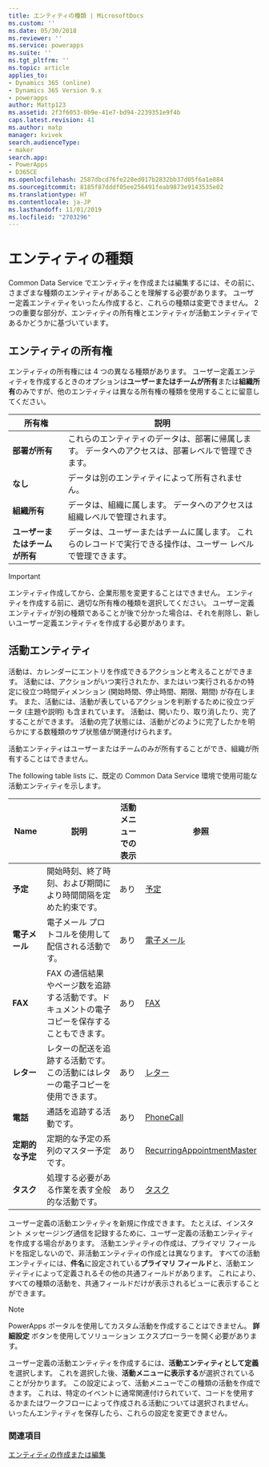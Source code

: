 ```yaml
---
title: エンティティの種類 | MicrosoftDocs
ms.custom: ''
ms.date: 05/30/2018
ms.reviewer: ''
ms.service: powerapps
ms.suite: ''
ms.tgt_pltfrm: ''
ms.topic: article
applies_to:
- Dynamics 365 (online)
- Dynamics 365 Version 9.x
- powerapps
author: Mattp123
ms.assetid: 2f3f6053-0b9e-41e7-bd94-2239351e9f4b
caps.latest.revision: 41
ms.author: matp
manager: kvivek
search.audienceType:
- maker
search.app:
- PowerApps
- D365CE
ms.openlocfilehash: 2587dbcd76fe228ed017b2832bb37d05f6a1e884
ms.sourcegitcommit: 8185f87dddf05ee256491feab9873e9143535e02
ms.translationtype: HT
ms.contentlocale: ja-JP
ms.lasthandoff: 11/01/2019
ms.locfileid: "2703296"
---
```

# <a name="types-of-entities"></a>エンティティの種類

Common Data Service でエンティティを作成または編集するには、その前に、さまざまな種類のエンティティがあることを理解する必要があります。 ユーザー定義エンティティをいったん作成すると、これらの種類は変更できません。 2 つの重要な部分が、エンティティの所有権とエンティティが活動エンティティであるかどうかに基づいています。  
  
<a name="BKMK_EntityOwnership"></a>

## <a name="entity-ownership"></a>エンティティの所有権  

エンティティの所有権には 4 つの異なる種類があります。 ユーザー定義エンティティを作成するときのオプションは**ユーザーまたはチームが所有**または**組織所有**のみですが、他のエンティティは異なる所有権の種類を使用することに留意してください。  
  
|所有権|説明|  
|---------------|-----------------|  
|**部署が所有**|これらのエンティティのデータは、部署に帰属します。 データへのアクセスは、部署レベルで管理できます。|  
|**なし**|データは別のエンティティによって所有されません。|  
|**組織所有**|データは、組織に属します。 データへのアクセスは組織レベルで管理されます。|  
|**ユーザーまたはチームが所有**|データは、ユーザーまたはチームに属します。 これらのレコードで実行できる操作は、ユーザー レベルで管理できます。|  
  
  
> [!IMPORTANT]
>  エンティティ作成してから、企業形態を変更することはできません。 エンティティを作成する前に、適切な所有権の種類を選択してください。 ユーザー定義エンティティが別の種類であることが後で分かった場合は、それを削除し、新しいユーザー定義エンティティを作成する必要があります。
  
<a name="BKMK_ActivityEntities"></a>

## <a name="activity-entities"></a>活動エンティティ

活動は、カレンダーにエントリを作成できるアクションと考えることができます。 活動には、アクションがいつ実行されたか、またはいつ実行されるかの特定に役立つ時間ディメンション (開始時間、停止時間、期限、期間) が存在します。 また、活動には、活動が表しているアクションを判断するために役立つデータ (主題や説明) も含まれています。 活動は、開いたり、取り消したり、完了することができます。 活動の完了状態には、活動がどのように完了したかを明らかにする数種類のサブ状態値が関連付けられます。  
  
活動エンティティはユーザーまたはチームのみが所有することができ、組織が所有することはできません。  
  
The following table lists に、既定の Common Data Service 環境で使用可能な活動エンティティを示します。
  
|Name|説明|活動メニューでの表示|参照|
|----------|-----------------|----------------|---------------|  
|**予定**|開始時刻、終了時刻、および期間により時間間隔を定めた約束です。|あり|[予定](/powerapps/developer/common-data-service/reference/entities/appointment)|
|**電子メール**|電子メール プロトコルを使用して配信される活動です。|あり|[電子メール](/powerapps/developer/common-data-service/reference/entities/email)|
|**FAX**|FAX の通信結果やページ数を追跡する活動です。ドキュメントの電子コピーを保存することもできます。|あり|[FAX](/powerapps/developer/common-data-service/reference/entities/fax)|
|**レター**|レターの配送を追跡する活動です。 この活動にはレターの電子コピーを使用できます。|あり|[レター](/powerapps/developer/common-data-service/reference/entities/letter)|
|**電話**|通話を追跡する活動です。|あり|[PhoneCall](/powerapps/developer/common-data-service/reference/entities/phonecall)|
|**定期的な予定**|定期的な予定の系列のマスター予定です。|あり|[RecurringAppointmentMaster](/powerapps/developer/common-data-service/reference/entities/recurringappointmentmaster)|
|**タスク**|処理する必要がある作業を表す全般的な活動です。|あり|[タスク](/powerapps/developer/common-data-service/reference/entities/task)|
  
ユーザー定義の活動エンティティを新規に作成できます。 たとえば、インスタント メッセージング通信を記録するために、ユーザー定義の活動エンティティを作成する場合があります。 活動エンティティの作成は、プライマリ フィールドを指定しないので、非活動エンティティの作成とは異なります。 すべての活動エンティティには、**件名**に設定されている**プライマリ フィールド**と、活動エンティティによって定義されるその他の共通フィールドがあります。 これにより、すべての種類の活動を、共通フィールドだけが表示されるビューに表示することができます。  

> [!NOTE]
> PowerApps ポータルを使用してカスタム活動を作成することはできません。 **詳細設定** ボタンを使用してソリューション エクスプローラーを開く必要があります。
  
ユーザー定義の活動エンティティを作成するには、**活動エンティティとして定義**を選択します。 これを選択した後、**活動メニューに表示する**が選択されていることが分かります。 この設定によって、活動メニューでこの種類の活動を作成できます。 これは、特定のイベントに通常関連付けられていて、コードを使用するかまたはワークフローによって作成される活動については選択されません。 いったんエンティティを保存したら、これらの設定を変更できません。  

### <a name="see-also"></a>関連項目
[エンティティの作成または編集](create-edit-entities.md)
